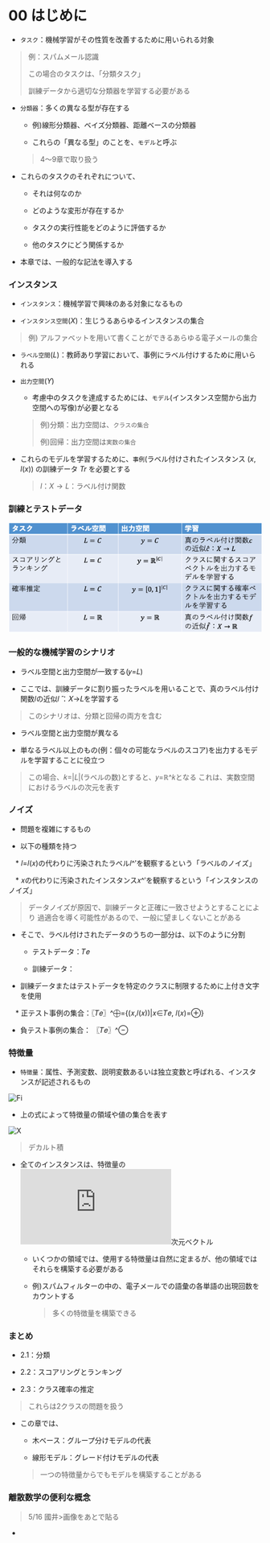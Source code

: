 00 はじめに
==========

* `タスク`：機械学習がその性質を改善するために用いられる対象

> 例：スパムメール認識
>
> この場合のタスクは、「分類タスク」
>
> 訓練データから適切な分類器を学習する必要がある

* `分類器`：多くの異なる型が存在する

  * 例)線形分類器、ベイズ分類器、距離ベースの分類器

  * これらの「異なる型」のことを、`モデル`と呼ぶ

  > 4〜9章で取り扱う

* これらのタスクのそれぞれについて、

  * それは何なのか

  * どのような変形が存在するか

  * タスクの実行性能をどのように評価するか

  * 他のタスクにどう関係するか

* 本章では、一般的な記法を導入する



### インスタンス

* `インスタンス`：機械学習で興味のある対象になるもの

* `インスタンス空間`($`X`$)：生じうるあらゆるインスタンスの集合

> 例) アルファベットを用いて書くことができるあらゆる電子メールの集合

* `ラベル空間`($`L`$)：教師あり学習において、事例にラベル付けするために用いられる

* `出力空間`($`Y`$)

  * 考慮中のタスクを達成するためには、`モデル`(インスタンス空間から出力空間への写像)が必要となる

  > 例)分類：出力空間は、`クラスの集合`
  >
  > 例)回帰：出力空間は`実数の集合`

* これらのモデルを学習するために、`事例`(ラベル付けされたインスタンス $`(x,l(x))`$ の訓練データ $`Tr`$ を必要とする

  > $`l`$：$`X \rightarrow L`$：ラベル付け関数



### 訓練とテストデータ

![予測的機械学習のシナリオ](./images/予測的機械学習のシナリオ.png)



### 一般的な機械学習のシナリオ

* ラベル空間と出力空間が一致する(𝑦=𝐿)

* ここでは、訓練データに割り振ったラベルを用いることで、真のラベル付け関数𝑙の近似𝑙 ̂：𝑋→𝐿を学習する

> このシナリオは、分類と回帰の両方を含む

* ラベル空間と出力空間が異なる

* 単なるラベル以上のもの(例：個々の可能なラベルのスコア)を出力するモデルを学習することに役立つ
> この場合、𝑘=|𝐿|(ラベルの数)とすると、𝑦=ℝ^𝑘となる
> これは、実数空間におけるラベルの次元を表す



### ノイズ

* 問題を複雑にするもの

* 以下の種類を持つ

　* 𝑙=𝑙(𝑥)の代わりに汚染されたラベル𝑙^′を観察するという「ラベルのノイズ」

　* 𝑥の代わりに汚染されたインスタンス𝑥^′を観察するという「インスタンスのノイズ」

> データノイズが原因で、訓練データと正確に一致させようとすることにより
過適合を導く可能性があるので、一般に望ましくないことがある

* そこで、ラベル付けされたデータのうちの一部分は、以下のように分割

  * テストデータ：𝑇𝑒

  * 訓練データ：

* 訓練データまたはテストデータを特定のクラスに制限するために上付き文字を使用

　* 正テスト事例の集合：〖𝑇𝑒〗^⨁={(𝑥,𝑙(𝑥))|𝑥∈𝑇𝑒, 𝑙(𝑥)=⊕}

  * 負テスト事例の集合： 〖𝑇𝑒〗^⊖


### 特徴量

* `特徴量`：属性、予測変数、説明変数あるいは独立変数と呼ばれる、インスタンスが記述されるもの

![Fi](https://latex.codecogs.com/gif.latex?F_i&space;(i&space;=&space;1,2,\cdots,&space;d))

* 上の式によって特徴量の領域や値の集合を表す

![X](https://latex.codecogs.com/gif.latex?X=F_1&space;\times&space;F_2&space;\times&space;\cdots&space;\times&space;F_d)

> デカルト積

* 全てのインスタンスは、特徴量の![d](https://latex.codecogs.com/gif.latex?d)次元ベクトル

  * いくつかの領域では、使用する特徴量は自然に定まるが、他の領域ではそれらを構築する必要がある

  * 例)スパムフィルターの中の、電子メールでの語彙の各単語の出現回数をカウントする

    > 多くの特徴量を構築できる



### まとめ

* 2.1：分類

* 2.2：スコアリングとランキング

* 2.3：クラス確率の推定

> これらは2クラスの問題を扱う

* この章では、

  * 木ベース：グループ分けモデルの代表

  * 線形モデル：グレード付けモデルの代表

  > 一つの特徴量からでもモデルを構築することがある



### 離散数学の便利な概念

> 5/16 國井>画像をあとで貼る

*

